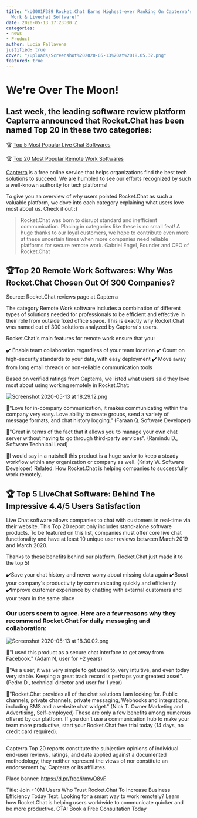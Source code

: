 ```yaml
---
title: "\U0001F389 Rocket.Chat Earns Highest-ever Ranking On Capterra's Top 20 Remote
  Work & Livechat Software!"
date: 2020-05-13 17:23:00 Z
categories:
- news
- Product
author: Lucia Fallavena
justified: true
cover: "/uploads/Screenshot%202020-05-13%20at%2018.05.32.png"
featured: true
---
```


# We're Over The Moon!

## Last week, the leading software review platform Capterra announced that Rocket.Chat has been named Top 20 in these two categories:

🏆 [Top 5 Most Popular Live Chat Softwares](https://www.capterra.com/live-chat-software/#top-20)

🏆 [Top 20 Most Popular Remote Work Softwares](https://www.capterra.com/remote-work-software/#top-20)

[Capterra](https://www.capterra.com/) is a free online service that helps organizations find the best tech solutions to succeed. We are humbled to see our efforts recognized by such a well-known authority for tech platforms!

To give you an overview of why users pointed Rocket.Chat as such a valuable platform, we dove into each category explaining what users love most about us. Check it out :)

> Rocket.Chat was born to disrupt standard and inefficient communication. Placing in categories like these is no small feat! A huge thanks to our loyal customers, we hope to contribute even more at these uncertain times when more companies need reliable platforms for secure remote work.
> Gabriel Engel, Founder and CEO of Rocket.Chat

## 🏆Top 20 Remote Work Softwares: Why Was Rocket.Chat Chosen Out Of 300 Companies?

Source: Rocket.Chat reviews page at Capterra

The category Remote Work software includes a combination of different types of solutions needed for professionals to be efficient and effective in their role from outside fixed office space. This is exactly why Rocket.Chat was named out of 300 solutions analyzed by Capterra's users.

Rocket.Chat's main features for remote work ensure that you:

✔️ Enable team collaboration regardless of your team location
✔️ Count on high-security standards to your data, with easy deployment
✔️ Move away from long email threads or non-reliable communication tools

Based on verified ratings from Capterra, we listed what users said they love most about using working remotely in Rocket.Chat:

![Screenshot 2020-05-13 at 18.29.12.png](/uploads/Screenshot%202020-05-13%20at%2018.29.12.png)

🎉“Love for in-company communication, it makes communicating within the company very easy. Love ability to create groups, send a variety of message formats, and chat history logging." (Faraan Q. Software Developer)

🎉"Great in terms of the fact that it allows you to manage your own chat server without having to go through third-party services". (Ramindu D., Software Technical Lead)

🎉I would say in a nutshell this product is a huge savior to keep a steady workflow within any organization or company as well. (Kristy W. Software Developer)
Related: How Rocket.Chat is helping companies to successfully work remotely.

## 🏆 Top 5 LiveChat Software: Behind The Impressive 4.4/5 Users Satisfaction

Live Chat software allows companies to chat with customers in real-time via their website. This Top 20 report only includes stand-alone software products. To be featured on this list, companies must offer core live chat functionality and have at least 10 unique user reviews between March 2019 and March 2020.

Thanks to these benefits behind our platform, Rocket.Chat just made it to the top 5!

✔️Save your chat history and never worry about missing data again
✔️Boost your company's productivity by communicating quickly and efficiently
✔️Improve customer experience by chatting with external customers and your team in the same place

### Our users seem to agree. Here are a few reasons why they recommend Rocket.Chat for daily messaging and collaboration:

![Screenshot 2020-05-13 at 18.30.02.png](/uploads/Screenshot%202020-05-13%20at%2018.30.02.png)


🎉"I used this product as a secure chat interface to get away from Facebook." (Adam N, user for +2 years)

🎉"As a user, it was very simple to get used to, very intuitive, and even today very stable. Keeping a great track record is perhaps your greatest asset". (Pedro D., technical director and user for 1 year)

🎉"Rocket.Chat provides all of the chat solutions I am looking for. Public channels, private channels, private messaging, Webhooks and integrations, including SMS and a website chat widget." (Nick T. Owner Marketing and Advertising, Self-employed)
These are only a few benefits among numerous offered by our platform. If you don't use a communication hub to make your team more productive, start your Rocket.Chat free trial today (14 days, no credit card required).

---

Capterra Top 20 reports constitute the subjective opinions of individual end-user reviews, ratings, and data applied against a documented methodology; they neither represent the views of nor constitute an endorsement by, Capterra or its affiliates.

Place banner: https://d.pr/free/i/mwO8vF

Title: Join \+10M Users Who Trust Rocket.Chat To Increase Business Efficiency Today
Text: Looking for a smart way to work remotely? Learn how Rocket.Chat is helping users worldwide to communicate quicker and be more productive.
CTA: Book a Free Consultation Today